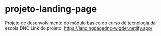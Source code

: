 # projeto-landing-page
Projeto de desenvolvimento do módulo básico do curso de tecnologia da escola DNC
Link do projeto: https://landingpagednc-wigder.netlify.app/
